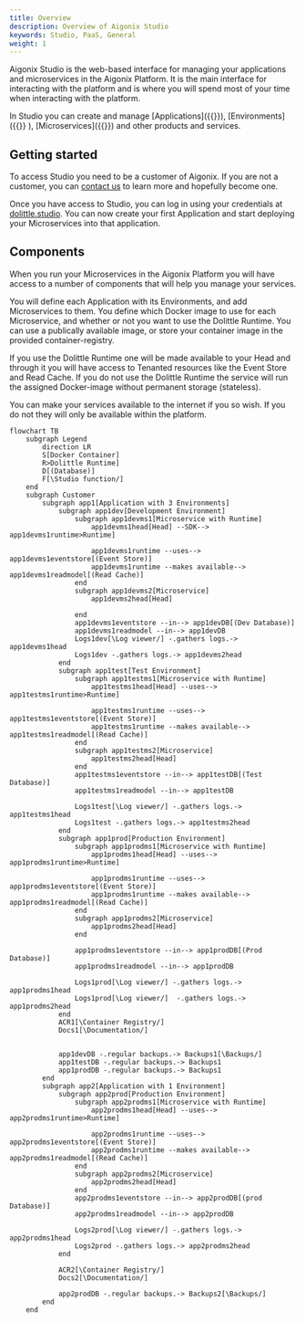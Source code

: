 ```yaml
---
title: Overview
description: Overview of Aigonix Studio
keywords: Studio, PaaS, General
weight: 1
---
```


Aigonix Studio is the web-based interface for managing your applications and microservices in the Aigonix Platform. It is the main interface for interacting with the platform and is where you will spend most of your time when interacting with the platform.

In Studio you can create and manage [Applications]({{<ref application>}}), [Environments]({{<ref environment>}} ), [Microservices]({{<ref microservice>}}) and other products and services.

## Getting started

To access Studio you need to be a customer of Aigonix. If you are not a customer, you can [contact us](https://dolittle.com/contact) to learn more and hopefully become one.

Once you have access to Studio, you can log in using your credentials at [dolittle.studio](https://dolittle.studio). You can now create your first Application and start deploying your Microservices into that application.

## Components

When you run your Microservices in the Aigonix Platform you will have access to a number of components that will help you manage your services.

You will define each Application with its Environments, and add Microservices to them. You define which Docker image to use for each Microservice, and whether or not you want to use the Dolittle Runtime. You can use a publically available image, or store your container image in the provided container-registry.

If you use the Dolittle Runtime one will be made available to your Head and through it you will have access to Tenanted resources like the Event Store and Read Cache. If you do not use the Dolittle Runtime the service will run the assigned Docker-image without permanent storage (stateless).

You can make your services available to the internet if you so wish. If you do not they will only be available within the platform.

```mermaid
flowchart TB
    subgraph Legend
        direction LR
        S[Docker Container]
        R>Dolittle Runtime]
        D[(Database)]
        F[\Studio function/]
    end
    subgraph Customer
        subgraph app1[Application with 3 Environments]
            subgraph app1dev[Development Environment]
                subgraph app1devms1[Microservice with Runtime]
                    app1devms1head[Head] --SDK--> app1devms1runtime>Runtime]

                    app1devms1runtime --uses--> app1devms1eventstore[(Event Store)]
                    app1devms1runtime --makes available--> app1devms1readmodel[(Read Cache)]
                end
                subgraph app1devms2[Microservice]
                    app1devms2head[Head]

                end
                app1devms1eventstore --in--> app1devDB[(Dev Database)]
                app1devms1readmodel --in--> app1devDB
                Logs1dev[\Log viewer/] -.gathers logs.-> app1devms1head
                Logs1dev -.gathers logs.-> app1devms2head
            end
            subgraph app1test[Test Environment]
                subgraph app1testms1[Microservice with Runtime]
                    app1testms1head[Head] --uses--> app1testms1runtime>Runtime]

                    app1testms1runtime --uses--> app1testms1eventstore[(Event Store)]
                    app1testms1runtime --makes available--> app1testms1readmodel[(Read Cache)]
                end
                subgraph app1testms2[Microservice]
                    app1testms2head[Head]
                end
                app1testms1eventstore --in--> app1testDB[(Test Database)]
                app1testms1readmodel --in--> app1testDB

                Logs1test[\Log viewer/] -.gathers logs.-> app1testms1head
                Logs1test -.gathers logs.-> app1testms2head
            end
            subgraph app1prod[Production Environment]
                subgraph app1prodms1[Microservice with Runtime]
                    app1prodms1head[Head] --uses-->  app1prodms1runtime>Runtime]

                    app1prodms1runtime --uses--> app1prodms1eventstore[(Event Store)]
                    app1prodms1runtime --makes available--> app1prodms1readmodel[(Read Cache)]
                end
                subgraph app1prodms2[Microservice]
                    app1prodms2head[Head]
                end

                app1prodms1eventstore --in--> app1prodDB[(Prod Database)]
                app1prodms1readmodel --in--> app1prodDB

                Logs1prod[\Log viewer/] -.gathers logs.-> app1prodms1head
                Logs1prod[\Log viewer/]  -.gathers logs.-> app1prodms2head
            end
            ACR1[\Container Registry/]
            Docs1[\Documentation/]


            app1devDB -.regular backups.-> Backups1[\Backups/]
            app1testDB -.regular backups.-> Backups1
            app1prodDB -.regular backups.-> Backups1
        end
        subgraph app2[Application with 1 Environment]
            subgraph app2prod[Production Environment]
                subgraph app2prodms1[Microservice with Runtime]
                    app2prodms1head[Head] --uses--> app2prodms1runtime>Runtime]

                    app2prodms1runtime --uses--> app2prodms1eventstore[(Event Store)]
                    app2prodms1runtime --makes available--> app2prodms1readmodel[(Read Cache)]
                end
                subgraph app2prodms2[Microservice]
                    app2prodms2head[Head]
                end
                app2prodms1eventstore --in--> app2prodDB[(prod Database)]
                app2prodms1readmodel --in--> app2prodDB

                Logs2prod[\Log viewer/] -.gathers logs.-> app2prodms1head
                Logs2prod -.gathers logs.-> app2prodms2head
            end

            ACR2[\Container Registry/]
            Docs2[\Documentation/]

            app2prodDB -.regular backups.-> Backups2[\Backups/]
        end
    end
```